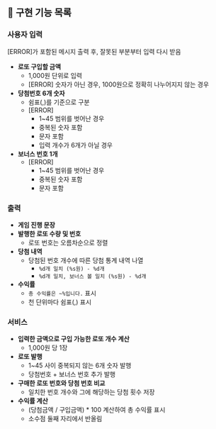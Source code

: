 ## 📝 구현 기능 목록

### 사용자 입력

[ERROR]가 포함된 메시지 출력 후, 잘못된 부분부터 입력 다시 받음

- **로또 구입할 금액**
    - 1,000원 단위로 입력
    - [ERROR] 숫자가 아닌 경우, 1000원으로 정확히 나누어지지 않는 경우
- **당첨번호 6개 숫자**
    - 쉼표(,)를 기준으로 구분
    - [ERROR]
        - 1~45 범위를 벗어난 경우
        - 중복된 숫자 포함
        - 문자 포함
        - 입력 개수가 6개가 아닐 경우
- **보너스 번호 1개**
    - [ERROR]
        - 1~45 범위를 벗어난 경우
        - 중복된 숫자 포함
        - 문자 포함

### 출력

- **게임 진행 문장**
- **발행한 로또 수량 및 번호**
    - 로또 번호는 오름차순으로 정렬
- **당첨 내역**
    - 당첨된 번호 개수에 따른 당첨 통계 내역 나열
        - `%d개 일치 (%s원) - %d개`
        - `%d개 일치, 보너스 볼 일치 (%s원) - %d개`
- **수익률**
    - `총 수익률은 ~%입니다.` 표시
    - 천 단위마다 쉼표(,) 표시

### 서비스

- **입력한 금액으로 구입 가능한 로또 개수 계산**
    - 1,000원 당 1장
- **로또 발행**
    - 1~45 사이 중복되지 않는 6개 숫자 발행
    - 당첨번호 + 보너스 번호 추가 발행
- **구매한 로또 번호와 당첨 번호 비교**
    - 일치한 번호 개수와 그에 해당하는 당첨 횟수 저장
- **수익률 계산**
    - (당첨금액 / 구입금액) * 100 계산하여 총 수익률 표시
    - 소수점 둘째 자리에서 반올림

